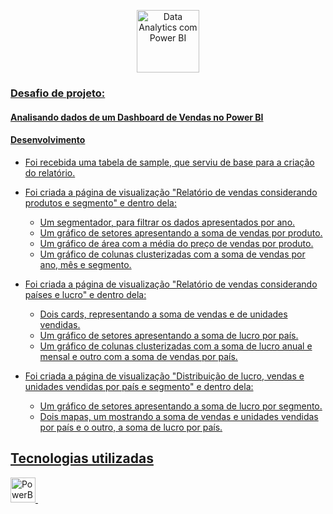 <p align="center">
<a href="https://www.dio.me/bootcamp/coding-the-future-sysvision-data-analytics" target="_blank" rel="noreferrer">
  <img src="https://hermes.dio.me/tracks/533ac6c6-f653-40e1-8050-da19cd540fa4.png" alt="Data Analytics com Power BI" width="100" height="100"/>
    
### Desafio de projeto: 
#### Analisando dados de um Dashboard de Vendas no Power BI

#### Desenvolvimento
* Foi recebida uma tabela de sample, que serviu de base para a criação do relatório.
  
* Foi criada a página de visualização "Relatório de vendas considerando produtos e segmento" e dentro dela:
    * Um segmentador, para filtrar os dados apresentados por ano.
    * Um gráfico de setores apresentando a soma de vendas por produto.
    * Um gráfico de área com a média do preço de vendas por produto.
    * Um gráfico de colunas clusterizadas com a soma de vendas por ano, mês e segmento.
      
* Foi criada a página de visualização "Relatório de vendas considerando países e lucro" e dentro dela:
    * Dois cards, representando a soma de vendas e de unidades vendidas.
    * Um gráfico de setores apresentando a soma de lucro por país.
    * Um gráfico de colunas clusterizadas com a soma de lucro anual e mensal e outro com a soma de vendas por país.
      
* Foi criada a página de visualização "Distribuição de lucro, vendas e unidades vendidas por país e segmento" e dentro dela:
    * Um gráfico de setores apresentando a soma de lucro por segmento.
    * Dois mapas, um mostrando a soma de vendas e unidades vendidas por país e o outro, a soma de lucro por país.
    

## Tecnologias utilizadas
<p align="left"> 
 <a href="https://www.microsoft.com/pt-br/power-platform/products/power-bi" target="_blank" rel="noreferrer"> 
  <img src="https://upload.wikimedia.org/wikipedia/commons/thumb/c/cf/New_Power_BI_Logo.svg/600px-New_Power_BI_Logo.svg.png?20210102182532" alt="PowerBI" width="40" height="40"/> </a> &nbsp;

